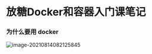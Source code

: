 # 放糖Docker和容器入门课笔记



### 为什么要用 docker



![image-20210814082125845](C:\Users\mayn\AppData\Roaming\Typora\typora-user-images\image-20210814082125845.png)







